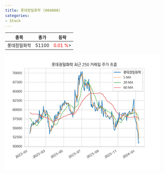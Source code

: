 ```yaml
---
title: 롯데정밀화학 (004000)
categories:
- Stock
---
```


|종목|종가|등락|
|----|----|----|
|롯데정밀화학|51100|<span style="color: red">0.01 %</span>>|

<!-- more -->

![004000](/assets/images/stock/004000.png)